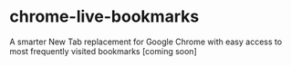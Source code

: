 # chrome-live-bookmarks
A smarter New Tab replacement for Google Chrome with easy access to most frequently visited bookmarks [coming soon]
